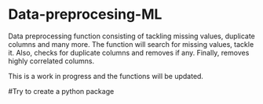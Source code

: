 # Data-preprocesing-ML
Data preprocessing function consisting of tackling missing values, duplicate columns and many more.
The function will search for missing values, tackle it. Also, checks for duplicate columns and removes if any. Finally, removes highly correlated columns.

This is a work in progress and the functions will be updated.

#Try to create a python package
